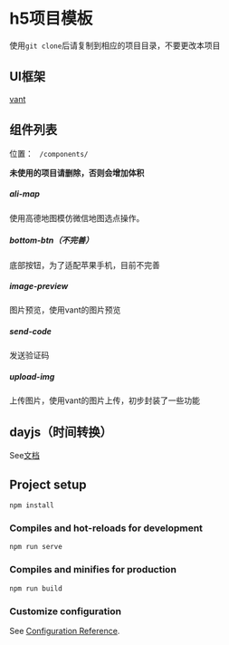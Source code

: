 # h5项目模板

使用`git clone`后请复制到相应的项目目录，不要更改本项目

## UI框架

[vant](https://youzan.github.io/vant/#/zh-CN/)

## 组件列表

位置： ` /components/`

**未使用的项目请删除，否则会增加体积**

##### ali-map

使用高德地图模仿微信地图选点操作。

##### bottom-btn（不完善）

底部按钮，为了适配苹果手机，目前不完善

##### image-preview

图片预览，使用vant的图片预览

##### send-code

发送验证码

##### upload-img

上传图片，使用vant的图片上传，初步封装了一些功能

## dayjs（时间转换）

See[文档](https://dayjs.fenxianglu.cn/category/)

## Project setup

```
npm install
```

### Compiles and hot-reloads for development

```
npm run serve
```

### Compiles and minifies for production

```
npm run build
```

### Customize configuration

See [Configuration Reference](https://cli.vuejs.org/config/).
